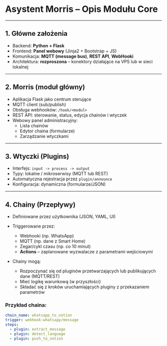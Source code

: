 # Asystent Morris – Opis Modułu Core

---

## 1. Główne założenia

- Backend: **Python + Flask**
- Frontend: **Panel webowy** (Jinja2 + Bootstrap + JS)
- Komunikacja: **MQTT (message bus)**, **REST API**, **WebHooki**
- Architektura: **rozproszona** – konektory działające na VPS lub w sieci lokalnej

---

## 2. Morris (moduł główny)

- Aplikacja Flask jako centrum sterujące
- MQTT client (sub/publish)
- Obsługa webhooków: `/hook/<modul>`
- REST API: sterowanie, status, edycja chainów i wtyczek
- Webowy panel administracyjny:
  - Lista chainów
  - Edytor chaina (formularze)
  - Zarządzanie wtyczkami

---

## 3. Wtyczki (Plugins)

- Interfejs: `input -> process -> output`
- Typy: lokalne / mikroserwisy (MQTT lub REST)
- Automatyczna rejestracja przez `plugin/announce`
- Konfiguracja: dynamiczna (formularze/JSON)

---

## 4. Chainy (Przepływy)

- Definiowane przez użytkownika (JSON, YAML, UI)
- Triggerowane przez:

  - Webhooki (np. WhatsApp)
  - MQTT (np. dane z Smart Home)
  - Zegar/cykl czasu (np. co 10 minut)
  - **Actions** – zaplanowane wyzwalacze z parametrami wejściowymi

- Chainy mogą:
  - Rozpoczynać się od pluginów przetwarzających lub publikujących dane (MQTT/REST)
  - Mieć logikę warunkową (w przyszłości)
  - Składać się z kroków uruchamiających pluginy z przekazaniem parametrów

### Przykład chaina:

```yaml
chain_name: whatsapp_to_notion
trigger: webhook:whatsapp/message
steps:
  - plugin: extract_message
  - plugin: detect_language
  - plugin: push_to_notion
```

